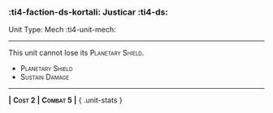 ### :ti4-faction-ds-kortali: **Justicar** :ti4-ds:

Unit Type: Mech :ti4-unit-mech:

---

This unit cannot lose its <span style="font-variant:small-caps;">Planetary Shield</span>.

* <span style="font-variant:small-caps;">Planetary Shield</span> 
* <span style="font-variant:small-caps;">Sustain Damage</span> 

---

__|__ <span style="font-variant:small-caps;white-space: nowrap;">**Cost 2**</span> __|__ <span style="font-variant:small-caps;white-space: nowrap;">**Combat 5**</span> __|__
{ .unit-stats }
